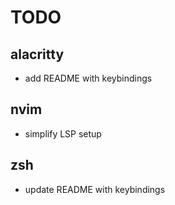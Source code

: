 # TODO

## alacritty

- add README with keybindings

## nvim

- simplify LSP setup

## zsh

- update README with keybindings
